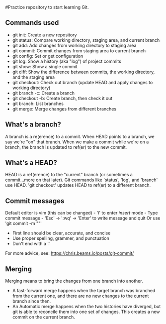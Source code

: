 #Practice repository to start learning Git.

## Commands used

- git init: Create a new repository
- git status: Compare working directory, staging area, and current branch
- git add: Add changes from working directory to staging area
- git commit: Commit changes from staging area to current branch
- git config: Set or get configuration
- git log: Show a history (aka "log") of project commits
- git show: Show a single commit
- git diff: Show the difference between commits, the working 
directory, and the staging area
- git checkout: Check out branch (update HEAD and apply changes 
to working directory)
- git branch -c: Create a branch
- git checkout -b: Create branch, then check it out
- git branch: List branches
- git merge: Merge changes from different branches

## What's a branch?

A branch is a re(erence) to a commit. When HEAD points to a 
branch, we say we're "on" that branch. When we make a commit 
while we're on a branch, the branch is updated to ref(er) to the 
new commit.

## What's a HEAD?

HEAD is a ref(erence) to the "current" branch (or sometimes a
commit...more on that later). Git commands like 'status', 'log',
and 'branch' use HEAD. 'git checkout' updates HEAD to ref(er) to
a different branch.

## Commit messages

Default editor is vim (this can be changed)
	- 'i' to enter *insert* mode
	- Type commit message
	- 'Esc' -> ':wq' -> 'Enter' to write message and quit
Or use 'git commit -m "<message>"'

- First line should be clear, accurate, and concise
- Use proper spelling, grammer, and punctuation
- Don't end with a '.'

For more advice, see: https://chris.beams.io/posts/git-commit/

## Merging

Merging means to bring the changes from one branch into another.

- A fast-forward merge happens when the target branch was
branched from the current one, and there are no new changes to 
the current branch since then.
- An Automatic merge happens when the two histories have
diverged, but git is able to reconcile them into one set of 
changes. This creates a new commit on the current branch.

